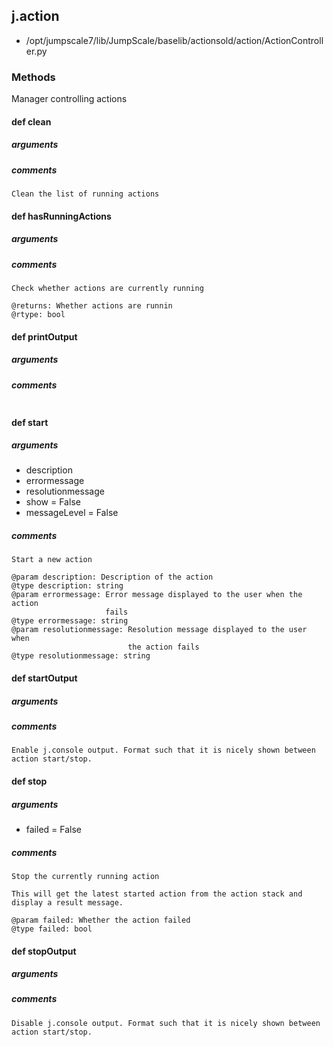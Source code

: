 ## j.action

- /opt/jumpscale7/lib/JumpScale/baselib/actionsold/action/ActionController.py

### Methods

Manager controlling actions

#### def clean 
##### arguments

##### comments

```
Clean the list of running actions

```

#### def hasRunningActions 
##### arguments

##### comments

```
Check whether actions are currently running

@returns: Whether actions are runnin
@rtype: bool

```

#### def printOutput 
##### arguments

##### comments

```

```

#### def start 
##### arguments

- description
- errormessage
- resolutionmessage
- show = False
- messageLevel = False

##### comments

```
Start a new action

@param description: Description of the action
@type description: string
@param errormessage: Error message displayed to the user when the action
                     fails
@type errormessage: string
@param resolutionmessage: Resolution message displayed to the user when
                          the action fails
@type resolutionmessage: string

```

#### def startOutput 
##### arguments

##### comments

```
Enable j.console output. Format such that it is nicely shown between action start/stop.

```

#### def stop 
##### arguments

- failed = False

##### comments

```
Stop the currently running action

This will get the latest started action from the action stack and
display a result message.

@param failed: Whether the action failed
@type failed: bool

```

#### def stopOutput 
##### arguments

##### comments

```
Disable j.console output. Format such that it is nicely shown between action start/stop.

```

